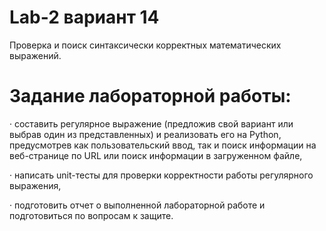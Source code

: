 # Lab-2 вариант 14
Проверка и поиск синтаксически корректных математических выражений.

# Задание лабораторной работы:

·   составить регулярное выражение (предложив свой вариант или выбрав один из представленных) и реализовать его на Python, предусмотрев как пользовательский ввод, так и поиск информации на веб-странице по URL или поиск  информации в загруженном файле,

·   написать unit-тесты для проверки корректности работы регулярного выражения,

·   подготовить отчет о выполненной лабораторной работе и подготовиться по вопросам к защите.
